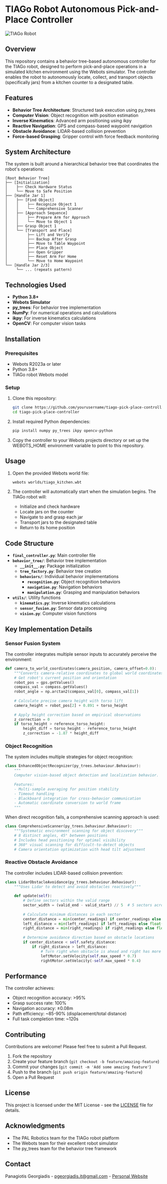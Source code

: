 # TIAGo Robot Autonomous Pick-and-Place Controller

![TIAGo Robot](image-placeholder-6.jpg)

## Overview

This repository contains a behavior tree-based autonomous controller for the TIAGo robot, designed to perform pick-and-place operations in a simulated kitchen environment using the Webots simulator. The controller enables the robot to autonomously locate, collect, and transport objects (specifically jars) from a kitchen counter to a designated table.

## Features

- **Behavior Tree Architecture**: Structured task execution using py_trees
- **Computer Vision**: Object recognition with position estimation
- **Inverse Kinematics**: Advanced arm positioning using ikpy
- **Reactive Navigation**: GPS and compass-based waypoint navigation
- **Obstacle Avoidance**: LIDAR-based collision prevention
- **Force-based Grasping**: Gripper control with force feedback monitoring

## System Architecture

The system is built around a hierarchical behavior tree that coordinates the robot's operations:

```
[Root Behavior Tree]
├── [Initialization]
│    ├── Check Hardware Status
│    └── Move to Safe Position
├── [Handle Jar 1]
│    ├── [Find Object]
│    │    ├── Recognize Object 1
│    │    └── Comprehensive Scanner
│    ├── [Approach Sequence]
│    │    ├── Prepare Arm for Approach
│    │    └── Move to Object 1
│    ├── Grasp Object 1
│    └── [Transport and Place]
│         ├── Lift and Verify
│         ├── Backup After Grasp
│         ├── Move to Table Waypoint
│         ├── Place Object
│         ├── Open Gripper
│         ├── Reset Arm For Home
│         └── Move to Home Waypoint
└── [Handle Jar 2/3]
     └── ... (repeats pattern)
```

## Technologies Used

- **Python 3.8+**
- **Webots Simulator**
- **py_trees**: For behavior tree implementation
- **NumPy**: For numerical operations and calculations
- **ikpy**: For inverse kinematics calculations
- **OpenCV**: For computer vision tasks

## Installation

### Prerequisites

- Webots R2023a or later
- Python 3.8+
- TIAGo robot Webots model

### Setup

1. Clone this repository:
   ```bash
   git clone https://github.com/yourusername/tiago-pick-place-controller.git
   cd tiago-pick-place-controller
   ```

2. Install required Python dependencies:
   ```bash
   pip install numpy py_trees ikpy opencv-python
   ```

3. Copy the controller to your Webots projects directory or set up the WEBOTS_HOME environment variable to point to this repository.

## Usage

1. Open the provided Webots world file:
   ```bash
   webots worlds/tiago_kitchen.wbt
   ```

2. The controller will automatically start when the simulation begins. The TIAGo robot will:
   - Initialize and check hardware
   - Locate jars on the counter
   - Navigate to and grasp each jar
   - Transport jars to the designated table
   - Return to its home position

## Code Structure

- **`final_controller.py`**: Main controller file
- **`behavior_tree/`**: Behavior tree implementation
  - **`__init__.py`**: Package initialization
  - **`tree_factory.py`**: Behavior tree creation
  - **`behaviors/`**: Individual behavior implementations
    - **`recognition.py`**: Object recognition behaviors
    - **`navigation.py`**: Navigation behaviors
    - **`manipulation.py`**: Grasping and manipulation behaviors
- **`utils/`**: Utility functions
  - **`kinematics.py`**: Inverse kinematics calculations
  - **`sensor_fusion.py`**: Sensor data processing
  - **`vision.py`**: Computer vision functions

## Key Implementation Details

### Sensor Fusion System

The controller integrates multiple sensor inputs to accurately perceive the environment:

```python
def camera_to_world_coordinates(camera_position, camera_offset=0.0):
    """Converts camera-relative coordinates to global world coordinates"""
    # Get robot's current position and orientation
    robot_pos = gps.getValues()
    compass_val = compass.getValues()
    robot_angle = np.arctan2(compass_val[0], compass_val[1])
    
    # Calculate precise camera height with torso lift
    camera_height = robot_pos[2] + 0.891 + torso_height
    
    # Apply height correction based on empirical observations
    z_correction = 0
    if torso_height > reference_torso_height:
        height_diff = torso_height - reference_torso_height
        z_correction = -1.87 * height_diff
```

### Object Recognition

The system includes multiple strategies for object recognition:

```python
class EnhancedObjectRecognizer(py_trees.behaviour.Behaviour):
    """
    Computer vision-based object detection and localization behavior.
    
    Features:
    - Multi-sample averaging for position stability
    - Timeout handling
    - Blackboard integration for cross-behavior communication
    - Automatic coordinate conversion to world frame
    """
```

When direct recognition fails, a comprehensive scanning approach is used:

```python
class ComprehensiveScanner(py_trees.behaviour.Behaviour):
    """Systematic environment scanning for object discovery"""
    # 8 distinct angles, 45° between positions
    # Includes head positioning for optimal visibility
    # 360° visual scanning for difficult-to-detect objects
    # Camera orientation optimization with head tilt adjustment
```

### Reactive Obstacle Avoidance

The controller includes LIDAR-based collision prevention:

```python
class LidarObstacleAvoidance(py_trees.behaviour.Behaviour):
    """Uses Lidar to detect and avoid obstacles reactively"""
    
    def update(self):
        # Define sectors within the valid range
        sector_width = (valid_end - valid_start) // 5  # 5 sectors across valid FOV
        
        # Calculate minimum distances in each sector
        center_distance = min(center_readings) if center_readings else float('inf')
        left_distance = min(left_readings) if left_readings else float('inf')
        right_distance = min(right_readings) if right_readings else float('inf')
        
        # Determine avoidance direction based on obstacle locations
        if center_distance < self.safety_distance:
            if right_distance > left_distance:
                # Turn right when obstacle is ahead and right has more space
                leftMotor.setVelocity(self.max_speed * 0.7)
                rightMotor.setVelocity(-self.max_speed * 0.4)
```

## Performance

The controller achieves:
- Object recognition accuracy: >95%
- Grasp success rate: 100%
- Navigation accuracy: ±0.08m
- Path efficiency: ~85-90% (displacement/total distance)
- Full task completion time: ~120s

## Contributing

Contributions are welcome! Please feel free to submit a Pull Request.

1. Fork the repository
2. Create your feature branch (`git checkout -b feature/amazing-feature`)
3. Commit your changes (`git commit -m 'Add some amazing feature'`)
4. Push to the branch (`git push origin feature/amazing-feature`)
5. Open a Pull Request

## License

This project is licensed under the MIT License - see the [LICENSE](LICENSE) file for details.

## Acknowledgments

- The PAL Robotics team for the TIAGo robot platform
- The Webots team for their excellent robot simulator
- The py_trees team for the behavior tree framework

## Contact

Panagiotis Georgiadis - [pgeorgiadis.it@gmail.com](mailto:pgeorgiadis.it@gmail.com) - [Personal Website](https://pgcloud.dev)
